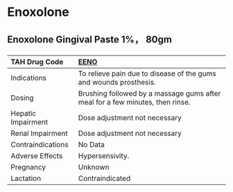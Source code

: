 # Enoxolone

## Enoxolone Gingival Paste 1%， 80gm

##### 

| TAH Drug Code      | [EENO](https://www.tahsda.org.tw/drugs/hissearch.php?drug_code=EENO)          |
|:-------------------|:------------------------------------------------------------------------------|
| Indications        | To relieve pain due to disease of the gums and wounds prosthesis.             |
| Dosing             | Brushing followed by a massage gums after meal for a few minutes, then rinse. |
| Hepatic Impairment | Dose adjustment not necessary                                                 |
| Renal Impairment   | Dose adjustment not necessary                                                 |
| Contraindications  | No Data                                                                       |
| Adverse Effects    | Hypersensivity.                                                               |
| Pregnancy          | Unknown                                                                       |
| Lactation          | Contraindicated                                                               |


